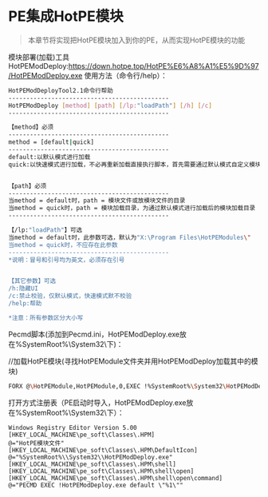 # PE集成HotPE模块
> 本章节将实现把HotPE模块加入到你的PE，从而实现HotPE模块的功能


模块部署(加载)工具HotPEModDeploy:https://down.hotpe.top/HotPE%E6%A8%A1%E5%9D%97/HotPEModDeploy.exe
使用方法（命令行/help）：

```bash
HotPEModDeployTool2.1命令行帮助
---------------------------------------------
HotPEModDeploy [method] [path] [/lp:"loadPath"] [/h] [/c]
---------------------------------------------

【method】必须
---------------------------------------------
method = [default|quick]
---------------------------------------------
default:以默认模式进行加载
quick:以快速模式进行加载，不必再重新加载直接执行脚本，首先需要通过默认模式自定义模块加载目录进行加载


【path】必须
---------------------------------------------
当method = default时，path = 模块文件或放模块文件的目录
当method = quick时，path = 模块加载目录，为通过默认模式进行加载后的模块加载目录
---------------------------------------------

【/lp:"loadPath"】可选
当method = default时，此参数可选，默认为"X:\Program Files\HotPEModules\"
当method = quick时，不应存在此参数
---------------------------------------------
*说明：冒号和引号均为英文，必须存在引号


【其它参数】可选
/h:隐藏UI
/c:禁止校验，仅默认模式，快速模式默不校验
/help:帮助

*注意：所有参数区分大小写
```

Pecmd脚本(添加到Pecmd.ini，HotPEModDeploy.exe放在%SystemRoot%\System32\下)：

//加载HotPE模块(寻找HotPEModule文件夹并用HotPEModDeploy加载其中的模块)
```bash
FORX @\HotPEModule,HotPEModule,0,EXEC !%SystemRoot%\System32\HotPEModDeploy.exe %HotPEModule%
```

打开方式注册表（PE启动时导入，HotPEModDeploy.exe放在%SystemRoot%\System32\下）：

```
Windows Registry Editor Version 5.00
[HKEY_LOCAL_MACHINE\pe_soft\Classes\.HPM]
@="HotPE模块文件"
[HKEY_LOCAL_MACHINE\pe_soft\Classes\.HPM\DefaultIcon]
@="%SystemRoot%\\System32\\HotPEModDeploy.exe"
[HKEY_LOCAL_MACHINE\pe_soft\Classes\.HPM\shell]
[HKEY_LOCAL_MACHINE\pe_soft\Classes\.HPM\shell\open]
[HKEY_LOCAL_MACHINE\pe_soft\Classes\.HPM\shell\open\command]
@="PECMD EXEC !HotPEModDeploy.exe default \"%1\""
```


